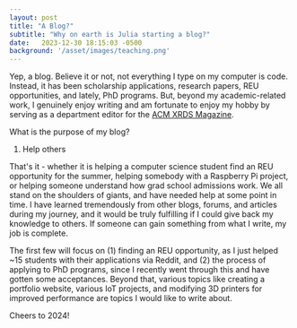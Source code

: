 ```yaml
---
layout: post
title: "A Blog?"
subtitle: "Why on earth is Julia starting a blog?"
date:   2023-12-30 18:15:03 -0500
background: '/asset/images/teaching.png'
---
```

Yep, a blog. Believe it or not, not everything I type on my computer is code. Instead, it has been 
scholarship applications, research papers, REU opportunities, and lately, PhD programs. But, beyond my academic-related work, 
I genuinely enjoy writing and am fortunate to enjoy my hobby by serving as a department editor for the [ACM XRDS Magazine][acm-xrds].

What is the purpose of my blog?

1. Help others


That's it - whether it is helping a computer science student find an REU opportunity for the summer, helping somebody with a Raspberry Pi project, 
or helping someone understand how grad school admissions work. We all stand on the shoulders of giants, and have needed help at some point in time. I have learned tremendously from other blogs, forums, and articles during my journey, and it would be truly fulfilling if I could give back my knowledge to others. If someone can gain something from what I write, my job is complete.

The first few will focus on (1) finding an REU opportunity, as I just helped ~15 students with their applications via Reddit, and (2) the process of applying to PhD programs, since I recently went through this and 
have gotten some acceptances. Beyond that, various topics like creating a portfolio website, various IoT projects, and modifying 3D printers for improved performance are topics I would like to write about.

Cheers to 2024! 

[acm-xrds]: https://xrds.acm.org